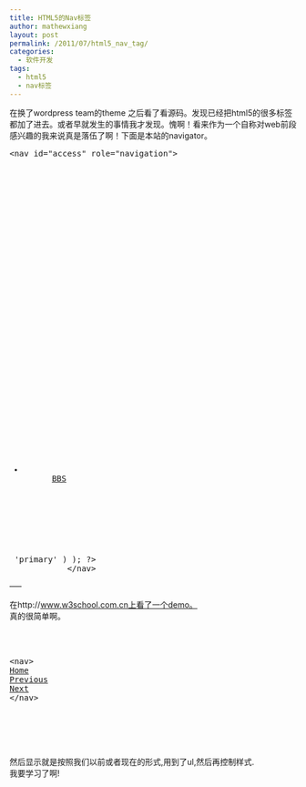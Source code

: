 ```yaml
---
title: HTML5的Nav标签
author: mathewxiang
layout: post
permalink: /2011/07/html5_nav_tag/
categories:
  - 软件开发
tags:
  - html5
  - nav标签
---
```

在换了wordpress team的theme 之后看了看源码。发现已经把html5的很多标签都加了进去。或者早就发生的事情我才发现。愧啊！看来作为一个自称对web前段感兴趣的我来说真是落伍了啊！下面是本站的navigator。

<pre name="code" class="html">&lt;nav id="access" role="navigation">
				<h3 class="assistive-text">
  <?php _e( 'Main menu', 'twentyeleven' ); ?>
</h3>
				

<?php /*  Allow screen readers / text browsers to skip the navigation menu and get right to the good stuff. */ ?>
				

<div class="skip-link">
  <a class="assistive-text" href="#content" title="<?php esc_attr_e( 'Skip to primary content', 'twentyeleven' ); ?>"><?php _e( 'Skip to primary content', 'twentyeleven' ); ?></a>
</div>
				

<div class="skip-link">
  <a class="assistive-text" href="#secondary" title="<?php esc_attr_e( 'Skip to secondary content', 'twentyeleven' ); ?>"><?php _e( 'Skip to secondary content', 'twentyeleven' ); ?></a>
</div>
				

<?php /* Our navigation menu.  If one isn't filled out, wp_nav_menu falls back to wp_page_menu. The menu assiged to the primary position is the one used. If none is assigned, the menu with the lowest ID is used. */ ?>
			

<div id="navigation">
  <!-- menus START -->
  
  	
  
  <ul id="menus">
    <li class="current_page_item">
      <a class="home" title="Go to 52smap BBS" href="http://bbs.52smap.com/">BBS</a>
    </li>
    
  </ul>
</div>	

<?php wp_nav_menu( array( 'theme_location' => 'primary' ) ); ?>
			&lt;/nav>
</pre>

—–

在http://www.w3school.com.cn上看了一个demo。  
真的很简单啊。

<pre name="code" class="html">



&lt;nav>
<a href="/html5/index.asp">Home</a>
<a href="/html5/html5_meter.asp">Previous</a>
<a href="/html5/html5_noscript.asp">Next</a>
&lt;/nav>





</pre>

然后显示就是按照我们以前或者现在的形式,用到了ul,然后再控制样式.  
我要学习了啊!